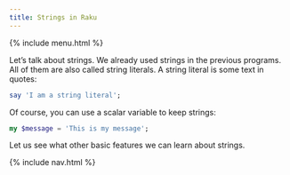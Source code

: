 ```yaml
---
title: Strings in Raku
---
```


{% include menu.html %}

Let’s talk about strings. We already used strings in the previous programs. All of them are also called string literals. A string literal is some text in quotes:

```raku
say 'I am a string literal';
```

Of course, you can use a scalar variable to keep strings:

```raku
my $message = 'This is my message';
```

Let us see what other basic features we can learn about strings.

{% include nav.html %}

